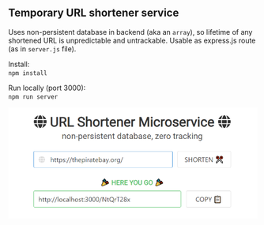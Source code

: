 ## Temporary URL shortener service

Uses non-persistent database in backend (aka an `array`), so lifetime of any shortened URL is unpredictable and untrackable. Usable as express.js route (as in `server.js` file).

Install:  
`npm install`

Run locally (port 3000):  
`npm run server`

![URL Shortener Microservice](screenshots/screenshot.PNG?raw=true)
